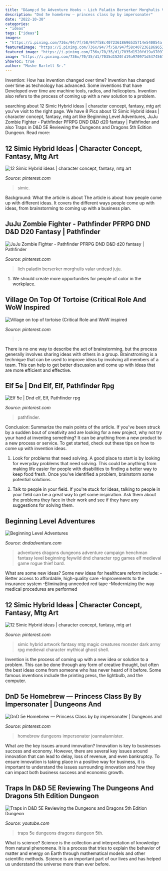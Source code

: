 ```yaml
---
title: "D&amp;d 5e Adventure Hooks ~ Lich Paladin Berserker Morghulis Valar Undead Juju"
description: "Dnd 5e homebrew — princess class by by impersonater"
date: "2022-10-30"
categories:
- "ideas"
tags: ["ideas"]
images:
- "https://i.pinimg.com/736x/94/7f/58/947f58c40723618696535714e540854a.jpg"
featuredImage: "https://i.pinimg.com/736x/94/7f/58/947f58c40723618696535714e540854a.jpg"
featured_image: "https://i.pinimg.com/736x/70/35/d1/7035d1520fd19a970971d547456744d4.jpg"
image: "https://i.pinimg.com/736x/70/35/d1/7035d1520fd19a970971d547456744d4.jpg"
ShowToc: true
author: "Moshe Bartell Sr."
---
```



Invention: How has invention changed over time?
Invention has changed over time as technology has advanced. Some inventions that have Developed over time are machine tools, radios, and helicopters. Invention also refers to the process of coming up with a new solution to a problem.

	

		
searching about 12 Simic Hybrid ideas | character concept, fantasy, mtg art you've visit to the right page. We have 8 Pics about 12 Simic Hybrid ideas | character concept, fantasy, mtg art like Beginning Level Adventures, JuJu Zombie Fighter - Pathfinder PFRPG DND D&amp;D d20 fantasy | Pathfinder and also Traps in D&amp;D 5E Reviewing the Dungeons and Dragons 5th Edition Dungeon. Read more:
		
    
## 12 Simic Hybrid Ideas | Character Concept, Fantasy, Mtg Art

<img loading=lazy src="https://i.pinimg.com/474x/b1/bb/73/b1bb73ec6598dd0ec44122cb62b74bf3.jpg" onerror="this.onerror=null;this.src='https://tse4.mm.bing.net/th?id=OIP.QQNlPrD_gqmzW9gNQVVu_gAAAA&amp;pid=15.1';" alt="12 Simic Hybrid ideas | character concept, fantasy, mtg art">

_Source: pinterest.com_

>simic. 

	

Background: What the article is about
The article is about how people come up with different ideas. It covers the different ways people come up with ideas, from brainstorming to coming up with a business plan.

    
## JuJu Zombie Fighter - Pathfinder PFRPG DND D&amp;D D20 Fantasy | Pathfinder

<img loading=lazy src="https://i.pinimg.com/236x/98/a5/c3/98a5c3506c93fe22d428d9b13ac82ad3--armor-concept-concept-art.jpg?nii=t?nii=t" onerror="this.onerror=null;this.src='https://tse2.mm.bing.net/th?id=OIP.AUAjOUFJuz3z051jiSxDXwDSEo&amp;pid=15.1';" alt="JuJu Zombie Fighter - Pathfinder PFRPG DND D&amp;D d20 fantasy | Pathfinder">

_Source: pinterest.com_

>lich paladin berserker morghulis valar undead juju. 

	

1. We should create more opportunities for people of color in the workplace.

    
## Village On Top Of Tortoise (Critical Role And WoW Inspired

<img loading=lazy src="https://i.pinimg.com/736x/70/35/d1/7035d1520fd19a970971d547456744d4.jpg" onerror="this.onerror=null;this.src='https://tse1.mm.bing.net/th?id=OIP.T0F5TtY8w6hgFCnlet9FggHaKX&amp;pid=15.1';" alt="Village on top of tortoise (Critical Role and WoW inspired">

_Source: pinterest.com_

>. 

	

There is no one way to describe the act of brainstorming, but the process generally involves sharing ideas with others in a group. Brainstroming is a technique that can be used to improve ideas by involving all members of a team. This can help to get better discussion and come up with ideas that are more efficient and effective.

    
## Elf 5e | Dnd Elf, Elf, Pathfinder Rpg

<img loading=lazy src="https://i.pinimg.com/736x/58/ee/74/58ee74fe290a89244f407b49bc6a4dd5.jpg" onerror="this.onerror=null;this.src='https://tse1.mm.bing.net/th?id=OIP.onIOwFX7KEAKh2pqfkQUXQHaLH&amp;pid=15.1';" alt="Elf 5e | Dnd elf, Elf, Pathfinder rpg">

_Source: pinterest.com_

>pathfinder. 

	

Conclusion: Summarize the main points of the article.
If you've been struck by a sudden bout of creativity and are looking for a new project, why not try your hand at inventing something? It can be anything from a new product to a new process or service. To get started, check out these tips on how to come up with invention ideas.
1. Look for problems that need solving. A good place to start is by looking for everyday problems that need solving. This could be anything from making life easier for people with disabilities to finding a better way to keep food fresh. Once you've identified a problem, brainstorm some potential solutions.

2. Talk to people in your field. If you're stuck for ideas, talking to people in your field can be a great way to get some inspiration. Ask them about the problems they face in their work and see if they have any suggestions for solving them.

    
## Beginning Level Adventures

<img loading=lazy src="https://www.dndadventure.com/wp-content/uploads/2017/03/dnd-adventure-1.jpeg" onerror="this.onerror=null;this.src='https://tse3.mm.bing.net/th?id=OIP.rNN1666GV9uBdzgU7oV8BQHaFX&amp;pid=15.1';" alt="Beginning Level Adventures">

_Source: dndadventure.com_

>adventures dragons dungeons adventure campaign henchman fantasy level beginning feywild dnd character rpg games elf medieval game rogue thief bard. 

	

What are some new ideas?
Some new ideas for healthcare reform include: 
-Better access to affordable, high-quality care 
-Improvements to the insurance system 
-Eliminating unneeded red tape 
-Modernizing the way medical procedures are performed

    
## 12 Simic Hybrid Ideas | Character Concept, Fantasy, Mtg Art

<img loading=lazy src="https://i.pinimg.com/236x/9c/36/7f/9c367fa55818d540c45384ba3bb9d1c0.jpg" onerror="this.onerror=null;this.src='https://tse1.mm.bing.net/th?id=OIP.Wt1njeaVXOwv8CM5JM8dzgAAAA&amp;pid=15.1';" alt="12 Simic Hybrid ideas | character concept, fantasy, mtg art">

_Source: pinterest.com_

>simic hybrid artwork fantasy mtg magic creatures monster dark army rpg medieval character mythical ghost shell. 

	

Invention is the process of coming up with a new idea or solution to a problem. This can be done through any form of creative thought, but often the best ideas come from someone who has never heard of it before. Some famous inventions include the printing press, the lightbulb, and the computer.

    
## DnD 5e Homebrew — Princess Class By By Impersonater | Dungeons And

<img loading=lazy src="https://i.pinimg.com/736x/94/7f/58/947f58c40723618696535714e540854a.jpg" onerror="this.onerror=null;this.src='https://tse1.mm.bing.net/th?id=OIP.OwTFE3aGHNplFMoQJlxk9gHaJl&amp;pid=15.1';" alt="DnD 5e Homebrew — Princess Class by by impersonater | Dungeons and">

_Source: pinterest.com_

>homebrew dungeons impersonater joannalannister. 

	

What are the key issues around innovation?
Innovation is key to businesses success and economy. However, there are several key issues around innovation that can lead to delay, loss of revenue, and even bankruptcy. To ensure innovation is taking place in a positive way for business, it is important to understand the issues surrounding innovation and how they can impact both business success and economic growth.

    
## Traps In D&amp;D 5E Reviewing The Dungeons And Dragons 5th Edition Dungeon

<img loading=lazy src="https://i.ytimg.com/vi/-8FjHcAJ39A/hqdefault.jpg" onerror="this.onerror=null;this.src='https://tse4.mm.bing.net/th?id=OIP.m2u3GlfDiemh06oQAXMd-QHaFj&amp;pid=15.1';" alt="Traps in D&amp;D 5E Reviewing the Dungeons and Dragons 5th Edition Dungeon">

_Source: youtube.com_

>traps 5e dungeons dragons dungeon 5th. 

	

What is science?
Science is the collection and interpretation of knowledge from natural phenomena. It is a process that tries to explain the behavior of matter and energy on Earth through mathematical models and other scientific methods. Science is an important part of our lives and has helped us understand the universe more than ever before.


